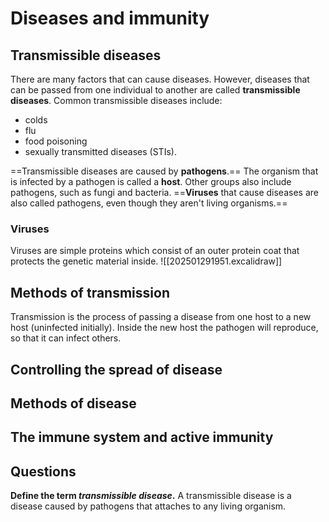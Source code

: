 # Diseases and immunity
## Transmissible diseases
There are many factors that can cause diseases. However, diseases that can be passed from one individual to another are called **transmissible diseases**. Common transmissible diseases include:
- colds
- flu
- food poisoning
- sexually transmitted diseases (STIs).

==Transmissible diseases are caused by **pathogens**.== The organism that is infected by a pathogen is called a **host**. Other groups also include pathogens, such as fungi and bacteria. ==**Viruses** that cause diseases are also called pathogens, even though they aren't living organisms.== 
### Viruses
Viruses are simple proteins which consist of an outer protein coat that protects the genetic material inside.
![[202501291951.excalidraw]]
## Methods of transmission
Transmission is the process of passing a disease from one host to a new host (uninfected initially). Inside the new host the pathogen will reproduce, so that it can infect others.

## Controlling the spread of disease
## Methods of disease
## The immune system and active immunity
## Questions
**Define the term *transmissible disease*.**
A transmissible disease is a disease caused by pathogens that attaches to any living organism.